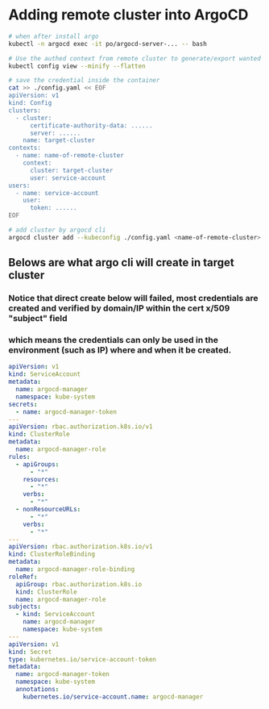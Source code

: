 # Adding remote cluster into ArgoCD

```sh
# when after install argo
kubectl -n argocd exec -it po/argocd-server-... -- bash

# Use the authed context from remote cluster to generate/export wanted mobile context
kubectl config view --minify --flatten

# save the credential inside the container
cat >> ./config.yaml << EOF
apiVersion: v1
kind: Config
clusters:
  - cluster:
      certificate-authority-data: ......
      server: ......
    name: target-cluster
contexts:
  - name: name-of-remote-cluster
    context:
      cluster: target-cluster
      user: service-account
users:
  - name: service-account
    user:
      token: ......
EOF

# add cluster by argocd cli
argocd cluster add --kubeconfig ./config.yaml <name-of-remote-cluster> --core
```

## Belows are what argo cli will create in target cluster

### Notice that direct create below will failed, most credentials are created and verified by domain/IP within the cert x/509 "subject" field

### which means the credentials can only be used in the environment (such as IP) where and when it be created.

```yaml
apiVersion: v1
kind: ServiceAccount
metadata:
  name: argocd-manager
  namespace: kube-system
secrets:
  - name: argocd-manager-token
---
apiVersion: rbac.authorization.k8s.io/v1
kind: ClusterRole
metadata:
  name: argocd-manager-role
rules:
  - apiGroups:
      - "*"
    resources:
      - "*"
    verbs:
      - "*"
  - nonResourceURLs:
      - "*"
    verbs:
      - "*"
---
apiVersion: rbac.authorization.k8s.io/v1
kind: ClusterRoleBinding
metadata:
  name: argocd-manager-role-binding
roleRef:
  apiGroup: rbac.authorization.k8s.io
  kind: ClusterRole
  name: argocd-manager-role
subjects:
  - kind: ServiceAccount
    name: argocd-manager
    namespace: kube-system
---
apiVersion: v1
kind: Secret
type: kubernetes.io/service-account-token
metadata:
  name: argocd-manager-token
  namespace: kube-system
  annotations:
    kubernetes.io/service-account.name: argocd-manager
```